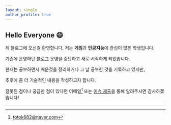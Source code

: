 ```yaml
---
layout: single
author_profile: true
---
```






## Hello Everyone :smile:



제 블로그에 오신걸 환영합니다, 저는 **게임**과 **인공지능**에 관심이 많은 학생입니다.

기존에 운영하던 [블로그](https://blog.naver.com/totok682) 운영을 중단하고 새로 시작하게 되었습니다.



현재는 공부하면서 배운것을 정리하거나 그 날 공부한 것을 기록하고 있지만,

추후에 좀 더 기술적인 내용을 작성하고자 합니다.



잘못된 점이나 궁금한 점이 있다면 이메일[^1] 또는 [이슈 제출](https://github.com/JangHyeonJun/janghyeonjun.github.io/issues)을 통해 알려주시면 감사하겠습니다!



---

[^1]: totok682@naver.com